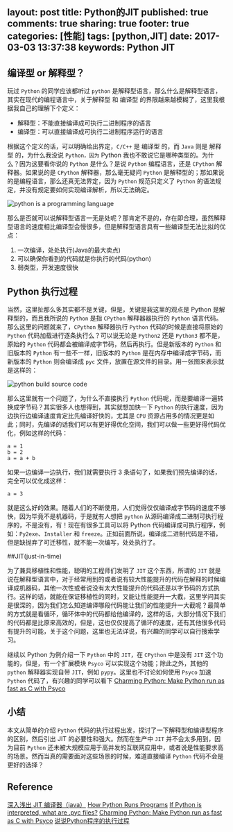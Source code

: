 layout: post
title: Python的JIT
published: true
comments: true
sharing: true
footer: true
categories: [性能]
tags: [python,JIT]
date: 2017-03-03 13:37:38
keywords: Python JIT
---

## 编译型 or 解释型？
玩过 `Python` 的同学应该都听过 `python` 是解释型语言，那么什么是解释型语言，其实在现代的编程语言中，关于解释型 和 编译型 的界限越来越模糊了，这里我根据我自己的理解下个定义：

* 解释型：不能直接编译成可执行二进制程序的语言
* 编译型：可以直接编译成可执行二进制程序运行的语言

根据这个定义的话，可以明确给出界定，`C/C++` 是 编译型 的，而 `Java` 则是 解释型 的，为什么我没说 `Python，因为` Python 我也不敢说它是哪种类型的。为什么？因为这要看你说的 `Python` 是什么？是说 `Python` 编程语言，还是 `CPython` 解释器。如果说的是 `CPython` 解释器，那么毫无疑问 `Python` 是解释型的；那如果说的是编程语言，那么还真无法界定，因为 `Python` 规范只定义了 `Python` 的语法规定，并没有规定要如何实现编译解析，所以无法确定。

![python is a programming language](https://ooo.0o0.ooo/2017/02/04/58959aaa98af7.jpg)

那么是否就可以说解释型语言一无是处呢？那肯定不是的，存在即合理，虽然解释型语言的速度相比编译型会慢很多，但是解释型语言具有一些编译型无法比拟的优点：

1. 一次编译，处处执行(Java的最大卖点)
1. 可以确保你看到的代码就是你执行的代码(python)
1. 弱类型，开发速度很快

## Python 执行过程

当然，这里扯那么多其实都不是关键，但是，关键是我这里的观点是 Python 是解释型的，而且我所说的 `Python` 是指 `CPython` 解释器器执行的 `Python` 语言代码。那么这里的问题就来了，`CPython` 解释器执行 `Python` 代码的时候是直接将原始的 `Python` 代码加载进行逐条执行么？可以说无论是 `Python2` 还是 `Python3` 都不是，原始的 `Python` 代码都会被编译成字节码，然后再执行。但是新版本的 `Python` 和旧版本的 `Python` 有一些不一样，旧版本的 `Python` 是在内存中编译成字节码，而新版本的 `Python` 则会编译成 `pyc` 文件，放置在源文件的目录。用一张图来表示就是这样的：

![python build source code](https://ooo.0o0.ooo/2017/02/04/58959ffd5678f.png)

那么这里就有一个问题了，为什么不直接执行 `Python` 代码呢，而是要编译一遍转换成字节码？其实很多人也想得到，其实就想加快一下 `Python` 的执行速度，因为边执行边编译速度肯定比先编译好快的，尤其是 `CPU` 资源占用多的情况更是如此；同时，先编译的话我们可以有更好得优化空间，我们可以做一些更好得代码优化，例如这样的代码：

```python3
a = 1
b = 2
a = a + b
```

如果一边编译一边执行，我们就需要执行 3 条语句了，如果我们预先编译的话，完全可以优化成这样：

```Python3
a = 3
```

就是这么好的效果。随着人们的不断使用，人们觉得仅仅编译成字节码的速度不够快，因为毕竟不是机器码，于是就有人想把 `python` 从源码编译成二进制可执行程序的，不是没有，有！现在有很多工具可以将 Python 代码编译成可执行程序，例如：`Py2exe`、`Installer` 和 `freeze`。正如前面所说，编译成二进制代码是不错，但是缺抛弃了可迁移性，就不能一次编写，处处执行了。

##JIT(just-in-time)

为了兼具移植性和性能，聪明的工程师们发明了 `JIT` 这个东西，所谓的 `JIT` 就是说在解释型语言中，对于经常用到的或者说有较大性能提升的代码在解释的时候编译成机器码，其他一次性或者说没有太大性能提升的代码还是以字节码的方式执行。这样的话，就能在保证移植性的同时，又能让性能提升一大截，这里学问其实是很深的，因为我们怎么知道编译哪段代码能让我们的性能提升一大截呢？最简单的方式就是看循环，循环体中的代码都给他编译的，这样的话，大部分情况下我们的代码都是比原来高效的，但是，这也仅仅提高了循环的速度，还有其他很多代码有提升的可能，关于这个问题，这里也无法详说，有兴趣的同学可以自行搜索学习。

继续以 Python 为例介绍一下 `Python` 中的 `JIT`，在 `CPython` 中是没有 `JIT` 这个功能的，但是，有一个扩展模块 `Psyco` 可以实现这个功能；除此之外，其他的 `python` 解释器实现自带 `JIT`，例如 `pypy`。这里也不讨论如何使用 `Psyco` 加速 `Python` 代码了，有兴趣的同学可以看下 [Charming Python: Make Python run as fast as C with Psyco](https://www.ibm.com/developerworks/library/l-psyco/)

## 小结

本文从简单的介绍 `Python` 代码的执行过程出发，探讨了一下解释型和编译型程序的区别，然后引出 JIT 的必要性和强大。然而在生产中 `JIT` 并不会太多用到，因为目前 `Python` 还未被大规模应用于高并发的互联网应用中，或者说是性能要求高的场景。然而当真的需要面对这些场景的时候，难道直接编译 `Python` 代码不会是更好的选择？


## Reference

[深入浅出 JIT 编译器（java）](https://www.ibm.com/developerworks/cn/java/j-lo-just-in-time/)
[How Python Runs Programs](http://www.devshed.com/c/a/python/how-python-runs-programs/)
[If Python is interpreted, what are .pyc files?](http://stackoverflow.com/questions/2998215/if-python-is-interpreted-what-are-pyc-files)
[Charming Python: Make Python run as fast as C with Psyco](https://www.ibm.com/developerworks/library/l-psyco/)
[说说Python程序的执行过程](http://www.cnblogs.com/kym/archive/2012/05/14/2498728.html)
